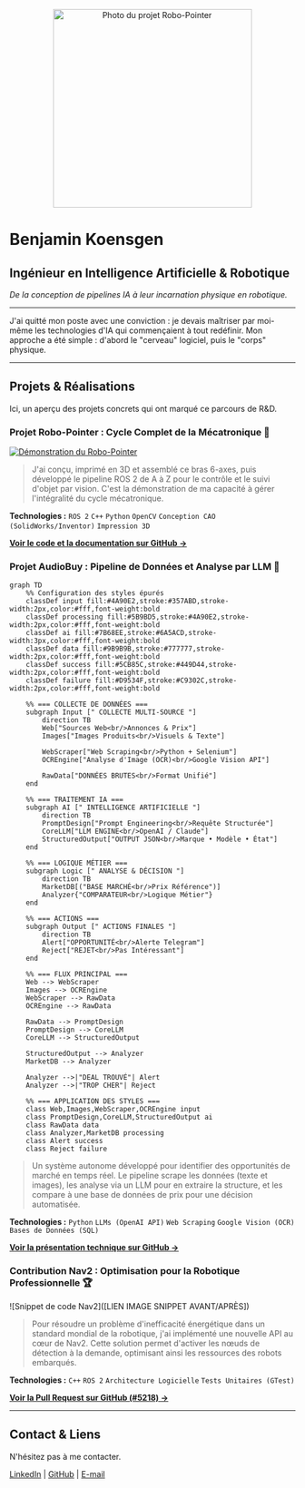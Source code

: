 <p align="center">
  <img src="assets/photo-profil-robots.jpg" alt="Photo du projet Robo-Pointer" width="350"/>
</p>

# Benjamin Koensgen

## Ingénieur en Intelligence Artificielle & Robotique

*De la conception de pipelines IA à leur incarnation physique en robotique.*

---

J'ai quitté mon poste avec une conviction : je devais maîtriser par moi-même les technologies d'IA qui commençaient à tout redéfinir. Mon approche a été simple : d'abord le "cerveau" logiciel, puis le "corps" physique.

---

## Projets & Réalisations

Ici, un aperçu des projets concrets qui ont marqué ce parcours de R&D.

### Projet Robo-Pointer : Cycle Complet de la Mécatronique 🦾

<a href="[LIEN VIDÉO YOUTUBE/VIMEO]" target="_blank">
  <img src="[LIEN IMAGE THUMBNAIL DE LA VIDÉO]" alt="Démonstration du Robo-Pointer" style="max-width:100%;">
</a>

> J'ai conçu, imprimé en 3D et assemblé ce bras 6-axes, puis développé le pipeline ROS 2 de A à Z pour le contrôle et le suivi d'objet par vision. C'est la démonstration de ma capacité à gérer l'intégralité du cycle mécatronique.

**Technologies :** `ROS 2` `C++` `Python` `OpenCV` `Conception CAO (SolidWorks/Inventor)` `Impression 3D`

**[Voir le code et la documentation sur GitHub →](https://github.com/bkoensgen/robo-pointer-so100)**

### Projet AudioBuy : Pipeline de Données et Analyse par LLM 🧠

```mermaid
graph TD
    %% Configuration des styles épurés
    classDef input fill:#4A90E2,stroke:#357ABD,stroke-width:2px,color:#fff,font-weight:bold
    classDef processing fill:#5B9BD5,stroke:#4A90E2,stroke-width:2px,color:#fff,font-weight:bold
    classDef ai fill:#7B68EE,stroke:#6A5ACD,stroke-width:3px,color:#fff,font-weight:bold
    classDef data fill:#9B9B9B,stroke:#777777,stroke-width:2px,color:#fff,font-weight:bold
    classDef success fill:#5CB85C,stroke:#449D44,stroke-width:2px,color:#fff,font-weight:bold
    classDef failure fill:#D9534F,stroke:#C9302C,stroke-width:2px,color:#fff,font-weight:bold

    %% === COLLECTE DE DONNÉES ===
    subgraph Input [" COLLECTE MULTI-SOURCE "]
        direction TB
        Web["Sources Web<br/>Annonces & Prix"]
        Images["Images Produits<br/>Visuels & Texte"]
        
        WebScraper["Web Scraping<br/>Python + Selenium"]
        OCREngine["Analyse d'Image (OCR)<br/>Google Vision API"]
        
        RawData["DONNÉES BRUTES<br/>Format Unifié"]
    end

    %% === TRAITEMENT IA ===
    subgraph AI [" INTELLIGENCE ARTIFICIELLE "]
        direction TB
        PromptDesign["Prompt Engineering<br/>Requête Structurée"]
        CoreLLM["LLM ENGINE<br/>OpenAI / Claude"]
        StructuredOutput["OUTPUT JSON<br/>Marque • Modèle • État"]
    end

    %% === LOGIQUE MÉTIER ===
    subgraph Logic [" ANALYSE & DÉCISION "]
        direction TB
        MarketDB[("BASE MARCHÉ<br/>Prix Référence")]
        Analyzer{"COMPARATEUR<br/>Logique Métier"}
    end

    %% === ACTIONS ===
    subgraph Output [" ACTIONS FINALES "]
        direction TB
        Alert["OPPORTUNITÉ<br/>Alerte Telegram"]
        Reject["REJET<br/>Pas Intéressant"]
    end

    %% === FLUX PRINCIPAL ===
    Web --> WebScraper
    Images --> OCREngine
    WebScraper --> RawData
    OCREngine --> RawData
    
    RawData --> PromptDesign
    PromptDesign --> CoreLLM
    CoreLLM --> StructuredOutput
    
    StructuredOutput --> Analyzer
    MarketDB --> Analyzer
    
    Analyzer -->|"DEAL TROUVÉ"| Alert
    Analyzer -->|"TROP CHER"| Reject

    %% === APPLICATION DES STYLES ===
    class Web,Images,WebScraper,OCREngine input
    class PromptDesign,CoreLLM,StructuredOutput ai
    class RawData data
    class Analyzer,MarketDB processing
    class Alert success
    class Reject failure
```

> Un système autonome développé pour identifier des opportunités de marché en temps réel. Le pipeline scrape les données (texte et images), les analyse via un LLM pour en extraire la structure, et les compare à une base de données de prix pour une décision automatisée.

**Technologies :** `Python` `LLMs (OpenAI API)` `Web Scraping` `Google Vision (OCR)` `Bases de Données (SQL)`

**[Voir la présentation technique sur GitHub →](https://github.com/bkoensgen/Audiobuy-showcase.git)**

### Contribution Nav2 : Optimisation pour la Robotique Professionnelle 🏆

![Snippet de code Nav2]([LIEN IMAGE SNIPPET AVANT/APRÈS])

> Pour résoudre un problème d'inefficacité énergétique dans un standard mondial de la robotique, j'ai implémenté une nouvelle API au cœur de Nav2. Cette solution permet d'activer les nœuds de détection à la demande, optimisant ainsi les ressources des robots embarqués.

**Technologies :** `C++` `ROS 2` `Architecture Logicielle` `Tests Unitaires (GTest)`

**[Voir la Pull Request sur GitHub (#5218) →](https://github.com/ros-navigation/navigation2/pull/5218)**

---

## Contact & Liens

N'hésitez pas à me contacter.

[LinkedIn](https://www.linkedin.com/in/benjamin-koensgen) | [GitHub](https://github.com/bkoensgen) | [E-mail](mailto:bkoensgen@gmail.com)